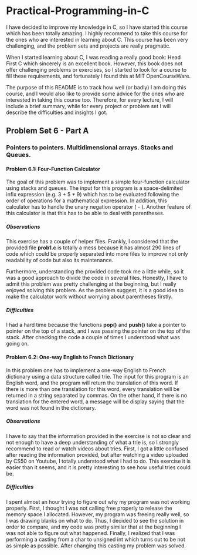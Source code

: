 # Practical-Programming-in-C
I have decided to improve my knowledge in C, so I have started this course which has been totally amazing.
I highly recommend to take this course for the ones who are interested in learning about C.
This course has been very challenging, and the problem sets and projects are really pragmatic.

When I started learning about C, I was reading a really good book: Head First C which sincerely is an excellent book.
However, this book does not offer challenging problems or exercises, so I started to look for a course to fill these requirements, and fortunately I found this at MIT OpenCourseWare.

The purpose of this README is to track how well (or badly) I am doing this course, and I would also like to provide some advice for the ones who are interested in taking this course too.
Therefore, for every lecture, I will include a brief summary, while for every project or problem set I will describe the difficulties and insights I got.

## Problem Set 6 - Part A
### Pointers to pointers. Multidimensional arrays. Stacks and Queues.
#### Problem 6.1: Four-Function Calculator
The goal of this problem was to implement a simple four-function calculator using stacks and queues.
The input for this program is a space-delimited infix expression (e.g. 3 + 5 * 9) which has to be evaluated following the order of operations for a mathematical expression.
In addition, this calculator has to handle the unary negation operator (  - ).
Another feature of this calculator is that this has to be able to deal with parentheses.

##### Observations
This exercise has a couple of helper files.
Frankly, I considered that the provided file **prob1.c** is totally a mess because it has almost 290 lines of code which could be properly separated into more files to improve not only readability of code but also its maintenance.

Furthermore, understanding the provided code took me a little while, so it was a good approach to divide the code in several files.
Honestly, I have to admit this problem was pretty challenging at the beginning, but I really enjoyed solving this problem.
As the problem suggest, it is a good idea to make the calculator work without worrying about parentheses firstly.

##### Difficulties
I had a hard time because the functions **pop()** and **push()** take a pointer to pointer on the top of a stack, and I was passing the pointer on the top of the stack.
After checking the code a couple of times I understood what was going on.

#### Problem 6.2: One-way English to French Dictionary
In this problem one has to implement a one-way English to French dictionary using a data structure called trie.
The input for this program is an English word, and the program will return the translation of this word.
If there is more than one translation for this word, every translation will be returned in a string separated by commas.
On the other hand, if there is no translation for the entered word, a message will be display saying that the word was not found in the dictionary.

##### Observations
I have to say that the information provided in the exercise is not so clear and not enough to have a deep understanding of what a trie is, so I strongly recommend to read or watch videos about tries.
First, I got a little confused after reading the information provided, but after watching a video uploaded by CS50 on Youtube, I totally understood what I had to do.
This exercise it is easier than it seems, and it is pretty interesting to see how useful tries could be.

##### Difficulties
I spent almost an hour trying to figure out why my program was not working properly.
First, I thought I was not calling free properly to release the memory space I allocated.
However, my program was freeing really well, so I was drawing blanks on what to do.
Thus, I decided to see the solution in order to compare, and my code was pretty similar that at the beginning I was not able to figure out what happened.
Finally, I realized that I was performing a casting from a char to unsigned int which turns out to be not as simple as possible.
After changing this casting my problem was solved.
